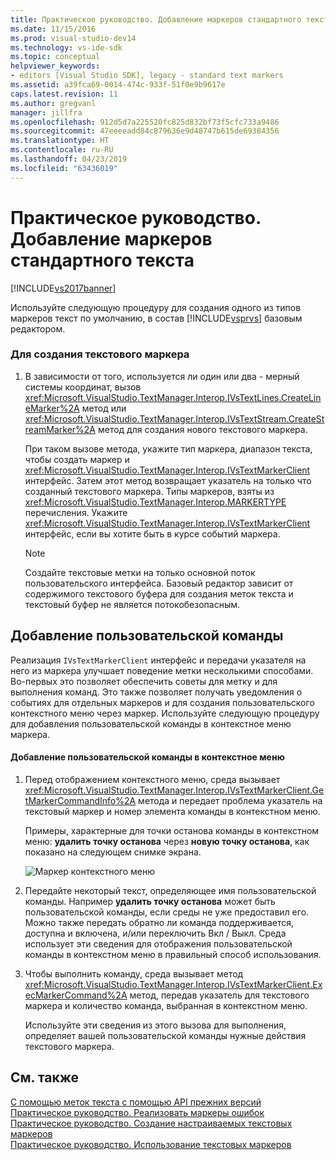 ```yaml
---
title: Практическое руководство. Добавление маркеров стандартного текста | Документация Майкрософт
ms.date: 11/15/2016
ms.prod: visual-studio-dev14
ms.technology: vs-ide-sdk
ms.topic: conceptual
helpviewer_keywords:
- editors [Visual Studio SDK], legacy - standard text markers
ms.assetid: a39fca69-0014-474c-933f-51f0e9b9617e
caps.latest.revision: 11
ms.author: gregvanl
manager: jillfra
ms.openlocfilehash: 912d5d7a225520fc825d832bf73f5cfc733a9486
ms.sourcegitcommit: 47eeeeadd84c879636e9d48747b615de69384356
ms.translationtype: HT
ms.contentlocale: ru-RU
ms.lasthandoff: 04/23/2019
ms.locfileid: "63436019"
---
```

# <a name="how-to-add-standard-text-markers"></a>Практическое руководство. Добавление маркеров стандартного текста
[!INCLUDE[vs2017banner](../includes/vs2017banner.md)]

Используйте следующую процедуру для создания одного из типов маркеров текст по умолчанию, в состав [!INCLUDE[vsprvs](../includes/vsprvs-md.md)] базовым редактором.  
  
### <a name="to-create-a-text-marker"></a>Для создания текстового маркера  
  
1. В зависимости от того, используется ли один или два - мерный системы координат, вызов <xref:Microsoft.VisualStudio.TextManager.Interop.IVsTextLines.CreateLineMarker%2A> метод или <xref:Microsoft.VisualStudio.TextManager.Interop.IVsTextStream.CreateStreamMarker%2A> метод для создания нового текстового маркера.  
  
     При таком вызове метода, укажите тип маркера, диапазон текста, чтобы создать маркер и <xref:Microsoft.VisualStudio.TextManager.Interop.IVsTextMarkerClient> интерфейс. Затем этот метод возвращает указатель на только что созданный текстового маркера. Типы маркеров, взяты из <xref:Microsoft.VisualStudio.TextManager.Interop.MARKERTYPE> перечисления. Укажите <xref:Microsoft.VisualStudio.TextManager.Interop.IVsTextMarkerClient> интерфейс, если вы хотите быть в курсе событий маркера.  
  
    > [!NOTE]
    > Создайте текстовые метки на только основной поток пользовательского интерфейса. Базовый редактор зависит от содержимого текстового буфера для создания меток текста и текстовый буфер не является потокобезопасным.  
  
## <a name="adding-a-custom-command"></a>Добавление пользовательской команды  
 Реализация `IVsTextMarkerClient` интерфейс и передачи указателя на него из маркера улучшает поведение метки несколькими способами. Во-первых это позволяет обеспечить советы для метку и для выполнения команд. Это также позволяет получать уведомления о событиях для отдельных маркеров и для создания пользовательского контекстного меню через маркер. Используйте следующую процедуру для добавления пользовательской команды в контекстное меню маркера.  
  
#### <a name="to-add-a-custom-command-to-the-context-menu"></a>Добавление пользовательской команды в контекстное меню  
  
1. Перед отображением контекстного меню, среда вызывает <xref:Microsoft.VisualStudio.TextManager.Interop.IVsTextMarkerClient.GetMarkerCommandInfo%2A> метода и передает проблема указатель на текстовый маркер и номер элемента команды в контекстном меню.  
  
     Примеры, характерные для точки останова команды в контекстном меню: **удалить точку останова** через **новую точку останова**, как показано на следующем снимке экрана.  
  
     ![Маркер контекстного меню](../extensibility/media/vsmarkercontextmenu.gif "vsMarkercontextmenu")  
  
2. Передайте некоторый текст, определяющее имя пользовательской команды. Например **удалить точку останова** может быть пользовательской команды, если среды не уже предоставил его. Можно также передать обратно ли команда поддерживается, доступна и включена, и/или переключить Вкл / Выкл. Среда использует эти сведения для отображения пользовательской команды в контекстном меню в правильный способ использования.  
  
3. Чтобы выполнить команду, среда вызывает метод <xref:Microsoft.VisualStudio.TextManager.Interop.IVsTextMarkerClient.ExecMarkerCommand%2A> метод, передав указатель для текстового маркера и количество команда, выбранная в контекстном меню.  
  
     Используйте эти сведения из этого вызова для выполнения, определяет вашей пользовательской команды нужные действия текстового маркера.  
  
## <a name="see-also"></a>См. также  
 [С помощью меток текста с помощью API прежних версий](../extensibility/using-text-markers-with-the-legacy-api.md)   
 [Практическое руководство. Реализовать маркеры ошибок](../extensibility/how-to-implement-error-markers.md)   
 [Практическое руководство. Создание настраиваемых текстовых маркеров](../extensibility/how-to-create-custom-text-markers.md)   
 [Практическое руководство. Использование текстовых маркеров](../extensibility/how-to-use-text-markers.md)
